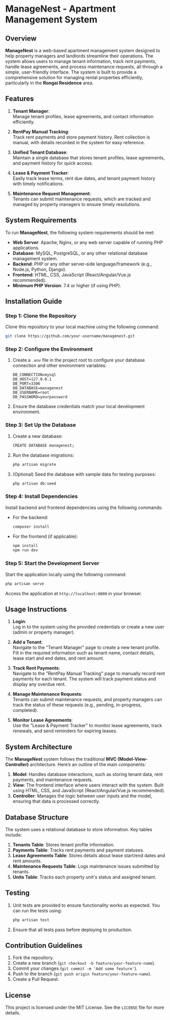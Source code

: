 # ManageNest - Apartment Management System

## Overview

**ManageNest** is a web-based apartment management system designed to help property managers and landlords streamline their operations. The system allows users to manage tenant information, track rent payments, handle lease agreements, and process maintenance requests, all through a simple, user-friendly interface. The system is built to provide a comprehensive solution for managing rental properties efficiently, particularly in the **Rongai Residence** area.

## Features

1. **Tenant Manager**:  
   Manage tenant profiles, lease agreements, and contact information efficiently.
   
2. **RentPay Manual Tracking**:  
   Track rent payments and store payment history. Rent collection is manual, with details recorded in the system for easy reference.
   
3. **Unified Tenant Database**:  
   Maintain a single database that stores tenant profiles, lease agreements, and payment history for quick access.
   
4. **Lease & Payment Tracker**:  
   Easily track lease terms, rent due dates, and tenant payment history with timely notifications.

5. **Maintenance Request Management**:  
   Tenants can submit maintenance requests, which are tracked and managed by property managers to ensure timely resolutions.

## System Requirements

To run **ManageNest**, the following system requirements should be met:

- **Web Server**: Apache, Nginx, or any web server capable of running PHP applications.
- **Database**: MySQL, PostgreSQL, or any other relational database management system.
- **Backend**: PHP or any other server-side language/framework (e.g., Node.js, Python, Django).
- **Frontend**: HTML, CSS, JavaScript (React/Angular/Vue.js recommended).
- **Minimum PHP Version**: 7.4 or higher (if using PHP).

## Installation Guide

### Step 1: Clone the Repository

Clone this repository to your local machine using the following command:

```bash
git clone https://github.com/your-username/managenest.git
```

### Step 2: Configure the Environment

1. Create a `.env` file in the project root to configure your database connection and other environment variables:
    ```
    DB_CONNECTION=mysql
    DB_HOST=127.0.0.1
    DB_PORT=3306
    DB_DATABASE=managenest
    DB_USERNAME=root
    DB_PASSWORD=yourpassword
    ```

2. Ensure the database credentials match your local development environment.

### Step 3: Set Up the Database

1. Create a new database:
    ```bash
    CREATE DATABASE managenest;
    ```

2. Run the database migrations:
    ```bash
    php artisan migrate
    ```

3. (Optional) Seed the database with sample data for testing purposes:
    ```bash
    php artisan db:seed
    ```

### Step 4: Install Dependencies

Install backend and frontend dependencies using the following commands:

- For the backend:
    ```bash
    composer install
    ```

- For the frontend (if applicable):
    ```bash
    npm install
    npm run dev
    ```

### Step 5: Start the Development Server

Start the application locally using the following command:

```bash
php artisan serve
```

Access the application at `http://localhost:8000` in your browser.

## Usage Instructions

1. **Login**:  
   Log in to the system using the provided credentials or create a new user (admin or property manager).

2. **Add a Tenant**:  
   Navigate to the "Tenant Manager" page to create a new tenant profile. Fill in the required information such as tenant name, contact details, lease start and end dates, and rent amount.

3. **Track Rent Payments**:  
   Navigate to the "RentPay Manual Tracking" page to manually record rent payments for each tenant. The system will track payment status and display any overdue rent.

4. **Manage Maintenance Requests**:  
   Tenants can submit maintenance requests, and property managers can track the status of these requests (e.g., pending, in-progress, completed).

5. **Monitor Lease Agreements**:  
   Use the "Lease & Payment Tracker" to monitor lease agreements, track renewals, and send reminders for expiring leases.

## System Architecture

The **ManageNest** system follows the traditional **MVC (Model-View-Controller)** architecture. Here’s an outline of the main components:

1. **Model**: Handles database interactions, such as storing tenant data, rent payments, and maintenance requests.
2. **View**: The frontend interface where users interact with the system. Built using HTML, CSS, and JavaScript (React/Angular/Vue.js recommended).
3. **Controller**: Manages the logic between user inputs and the model, ensuring that data is processed correctly.

## Database Structure

The system uses a relational database to store information. Key tables include:

1. **Tenants Table**: Stores tenant profile information.
2. **Payments Table**: Tracks rent payments and payment statuses.
3. **Lease Agreements Table**: Stores details about lease start/end dates and rent amounts.
4. **Maintenance Requests Table**: Logs maintenance issues submitted by tenants.
5. **Units Table**: Tracks each property unit's status and assigned tenant.

## Testing

1. Unit tests are provided to ensure functionality works as expected. You can run the tests using:

    ```bash
    php artisan test
    ```

2. Ensure that all tests pass before deploying to production.

## Contribution Guidelines

1. Fork the repository.
2. Create a new branch (`git checkout -b feature/your-feature-name`).
3. Commit your changes (`git commit -m 'Add some feature'`).
4. Push to the branch (`git push origin feature/your-feature-name`).
5. Create a Pull Request.

## License

This project is licensed under the MIT License. See the `LICENSE` file for more details.

